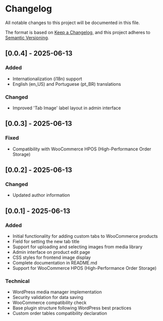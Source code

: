 # Changelog

All notable changes to this project will be documented in this file.

The format is based on [Keep a Changelog](https://keepachangelog.com/en/1.0.0/),
and this project adheres to [Semantic Versioning](https://semver.org/spec/v2.0.0.html).

## [0.0.4] - 2025-06-13

### Added
- Internationalization (i18n) support
- English (en_US) and Portuguese (pt_BR) translations

### Changed
- Improved 'Tab Image' label layout in admin interface

## [0.0.3] - 2025-06-13

### Fixed
- Compatibility with WooCommerce HPOS (High-Performance Order Storage)

## [0.0.2] - 2025-06-13

### Changed
- Updated author information

## [0.0.1] - 2025-06-13

### Added
- Initial functionality for adding custom tabs to WooCommerce products
- Field for setting the new tab title
- Support for uploading and selecting images from media library
- Admin interface on product edit page
- CSS styles for frontend image display
- Complete documentation in README.md
- Support for WooCommerce HPOS (High-Performance Order Storage)

### Technical
- WordPress media manager implementation
- Security validation for data saving
- WooCommerce compatibility check
- Base plugin structure following WordPress best practices
- Custom order tables compatibility declaration
